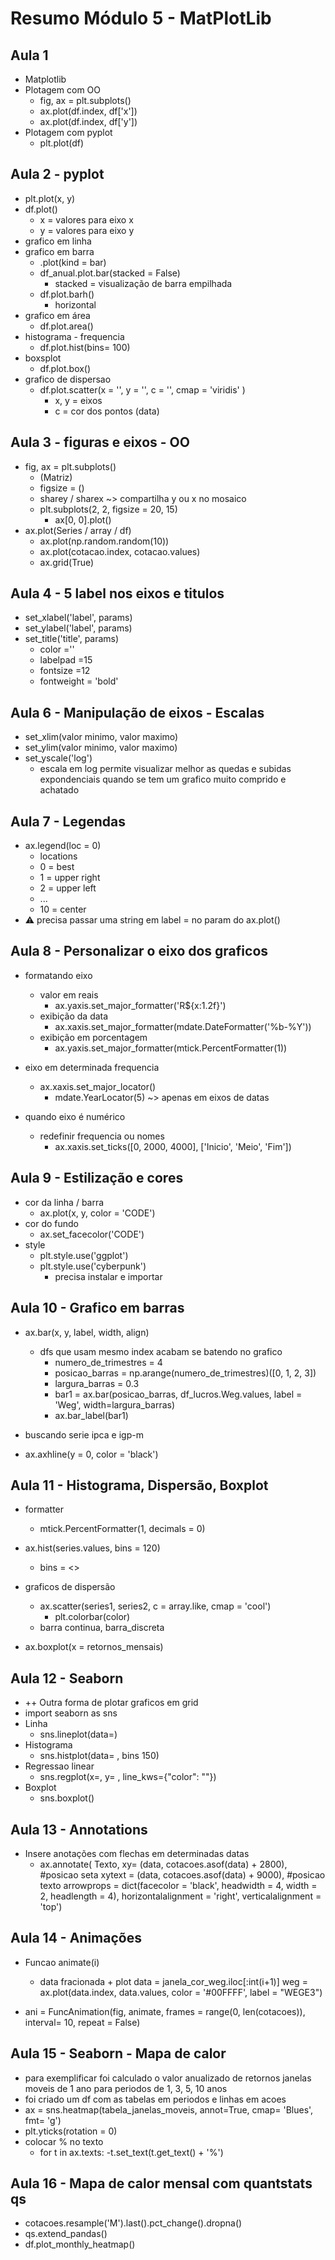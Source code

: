 # Resumo Módulo 5 - MatPlotLib

## Aula 1
- Matplotlib
- Plotagem com OO
    - fig, ax = plt.subplots()
    - ax.plot(df.index, df['x'])
    - ax.plot(df.index, df['y'])
- Plotagem com pyplot
    - plt.plot(df)


## Aula 2 - pyplot
- plt.plot(x, y)
- df.plot()
    - x = valores para eixo x
    - y = valores para eixo y
- grafico em linha
- grafico em barra
    - .plot(kind = bar)
    - df_anual.plot.bar(stacked = False)
        - stacked = visualização de barra empilhada
    - df.plot.barh()
        - horizontal
- grafico em área
    - df.plot.area()
- histograma - frequencia
    - df.plot.hist(bins= 100)
- boxsplot
    - df.plot.box()
- grafico de dispersao
    - df.plot.scatter(x = '', y = '', c = '', cmap = 'viridis' )
        - x, y = eixos
        - c = cor dos pontos (data)
    
## Aula 3 - figuras e eixos - OO
- fig, ax = plt.subplots()
    - (Matriz)
    - figsize = ()
    - sharey / sharex ~> compartilha y ou x no mosaico
    - plt.subplots(2, 2, figsize = 20, 15)
        - ax[0, 0].plot()
- ax.plot(Series / array / df)
    - ax.plot(np.random.random(10))
    - ax.plot(cotacao.index, cotacao.values)
    - ax.grid(True)

## Aula 4 - 5 label nos eixos e titulos
- set_xlabel('label', params)
- set_ylabel('label', params)
- set_title('title', params)
    - color =''
    - labelpad =15
    - fontsize =12
    - fontweight = 'bold'

## Aula 6 - Manipulação de eixos - Escalas
- set_xlim(valor minimo, valor maximo)
- set_ylim(valor minimo, valor maximo)
- set_yscale('log')
    - escala em log permite visualizar melhor as quedas e subidas expondenciais quando se tem um grafico muito comprido e achatado

## Aula 7 - Legendas
- ax.legend(loc = 0)
    - locations 
    - 0 = best
    - 1 = upper right
    - 2 = upper left
    - ...
    - 10 = center
- ⚠ precisa passar uma string em label =  no param do ax.plot()

## Aula 8 - Personalizar o eixo dos graficos
- formatando eixo
    - valor em reais
        - ax.yaxis.set_major_formatter('R${x:1.2f}')
    - exibição da data
        - ax.xaxis.set_major_formatter(mdate.DateFormatter('%b-%Y'))
    - exibição em porcentagem
        - ax.yaxis.set_major_formatter(mtick.PercentFormatter(1))

- eixo em determinada frequencia
    - ax.xaxis.set_major_locator()
        - mdate.YearLocator(5) ~> apenas em eixos de datas

- quando eixo é numérico
    - redefinir frequencia ou nomes
        - ax.xaxis.set_ticks([0, 2000, 4000], ['Inicio', 'Meio', 'Fim'])

## Aula 9 -  Estilização e cores
- cor da linha / barra
    - ax.plot(x, y, color = 'CODE')
- cor do fundo
    - ax.set_facecolor('CODE')
- style
    - plt.style.use('ggplot')
    - plt.style.use('cyberpunk')
        - precisa instalar e importar

## Aula 10 - Grafico em barras
- ax.bar(x, y, label, width, align)
    - dfs que usam mesmo index acabam se batendo no grafico
        - numero_de_trimestres = 4
        - posicao_barras = np.arange(numero_de_trimestres)([0, 1, 2, 3])
        - largura_barras = 0.3
        - bar1 = ax.bar(posicao_barras, df_lucros.Weg.values, label = 'Weg', width=largura_barras)
        - ax.bar_label(bar1)

- buscando serie ipca e igp-m
- ax.axhline(y = 0, color = 'black')

## Aula 11 - Histograma, Dispersão, Boxplot
- formatter
    - mtick.PercentFormatter(1, decimals = 0)
- ax.hist(series.values, bins = 120)
    - bins = <>

- graficos de dispersão
    - ax.scatter(series1, series2, c = array.like, cmap = 'cool')
        - plt.colorbar(color)
    - barra continua, barra_discreta

- ax.boxplot(x = retornos_mensais)

## Aula 12 - Seaborn
- ++ Outra forma de plotar graficos em grid
- import seaborn as sns
- Linha
    - sns.lineplot(data=)
- Histograma
    - sns.histplot(data= , bins 150)
- Regressao linear
    - sns.regplot(x=, y= , line_kws={"color": ""})
- Boxplot
    - sns.boxplot()

## Aula 13 - Annotations
- Insere anotações com flechas em determinadas datas
    - ax.annotate(
        Texto,
        xy= (data, cotacoes.asof(data) + 2800), #posicao seta
        xytext = (data, cotacoes.asof(data) + 9000), #posicao texto
        arrowprops = dict(facecolor = 'black', headwidth = 4, width = 2, headlength = 4),
        horizontalalignment = 'right', verticalalignment = 'top')

## Aula 14 - Animações
- Funcao animate(i)
    - data fracionada + plot
        data = janela_cor_weg.iloc[:int(i+1)]
        weg = ax.plot(data.index, data.values, color = '#00FFFF',   label = "WEGE3")
    
- ani = FuncAnimation(fig, animate, frames = range(0, len(cotacoes)), interval= 10, repeat = False)

## Aula 15 - Seaborn - Mapa de calor
- para exemplificar foi calculado o valor anualizado de retornos janelas moveis de 1 ano para periodos de 1, 3, 5, 10 anos
- foi criado um df com as tabelas em periodos e linhas em acoes
- ax = sns.heatmap(tabela_janelas_moveis, annot=True, cmap= 'Blues', fmt= 'g')
- plt.yticks(rotation = 0)
- colocar % no texto
    - for t in ax.texts:
        -t.set_text(t.get_text() + '%')

## Aula 16 - Mapa de calor mensal com quantstats qs
- cotacoes.resample('M').last().pct_change().dropna()
- qs.extend_pandas()
- df.plot_monthly_heatmap()